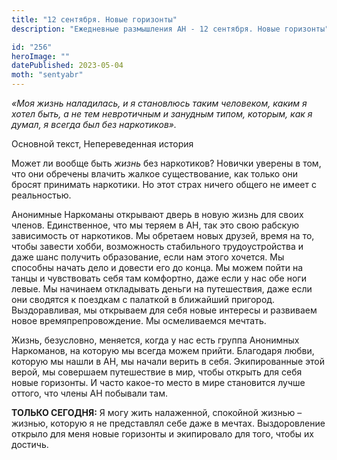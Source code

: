 ```yaml
---
title: "12 сентября. Новые горизонты"
description: "Ежедневные размышления АН - 12 сентября. Новые горизонты"

id: "256"
heroImage: ""
datePublished: 2023-05-04
moth: "sentyabr"
---
```


_«Моя жизнь наладилась, и я становлюсь таким человеком, каким я хотел быть, а
не тем невротичным и занудным типом, которым, как я думал, я всегда был без
наркотиков»._

Основной текст, Непереведенная история

Может ли вообще быть _жизнь_ без наркотиков? Новички уверены в том, что они
обречены влачить жалкое существование, как только они бросят принимать
наркотики. Но этот страх ничего общего не имеет с реальностью.

Анонимные Наркоманы открывают дверь в новую жизнь для своих членов.
Единственное, что мы теряем в АН, так это свою рабскую зависимость от
наркотиков. Мы обретаем новых друзей, время на то, чтобы завести хобби,
возможность стабильного трудоустройства и даже шанс получить образование, если
нам этого хочется. Мы способны начать дело и довести его до конца. Мы можем
пойти на танцы и чувствовать себя там комфортно, даже если у нас обе ноги
левые. Мы начинаем откладывать деньги на путешествия, даже если они сводятся к
поездкам с палаткой в ближайший пригород. Выздоравливая, мы открываем для себя
новые интересы и развиваем новое времяпрепровождение. Мы осмеливаемся мечтать.

Жизнь, безусловно, меняется, когда у нас есть группа Анонимных Наркоманов, на
которую мы всегда можем прийти. Благодаря любви, которую мы нашли в АН, мы
начали верить в себя. Экипированные этой верой, мы совершаем путешествие в
мир, чтобы открыть для себя новые горизонты. И часто какое-то место в мире
становится лучше оттого, что члены АН побывали там.

**ТОЛЬКО СЕГОДНЯ:** Я могу жить налаженной, спокойной жизнью – жизнью, которую
я не представлял себе даже в мечтах. Выздоровление открыло для меня новые
горизонты и экипировало для того, чтобы их достичь.
